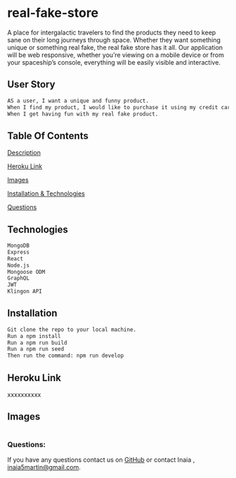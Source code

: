 # real-fake-store

A place for intergalactic travelers to find the products they need to keep sane on their long journeys through space. 
Whether they want something unique or something real fake, the real fake store has it all.
Our application will be web responsive, whether you’re viewing on a mobile device or from your spaceship’s console, everything will be easily visible and interactive.


## User Story

```md
AS a user, I want a unique and funny product. 
When I find my product, I would like to purchase it using my credit card.
When I get having fun with my real fake product. 

```
 
 ## Table Of Contents
 
[Description](#description)

[Heroku Link](#herokulink)

[Images](#images)

[Installation & Technologies](#installation&technologies)

[Questions](#questions)

## Technologies
```md
MongoDB
Express
React
Node.js
Mongoose ODM
GraphQL
JWT
Klingon API
```

## Installation 
```md
Git clone the repo to your local machine.
Run a npm install
Run a npm run build
Run a npm run seed
Then run the command: npm run develop
```
## Heroku Link 
xxxxxxxxxx

 


## Images
<img src="">




### Questions:

If you have any questions contact us on
[GitHub](https://github.com/inaia@gmail.com) or contact Inaia , inaia5martin@gmail.com.

